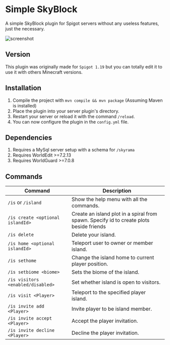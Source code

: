 # Simple SkyBlock

A simple SkyBlock plugin for Spigot servers without any useless features, just the necessary.

![screenshot](https://zupimages.net/up/21/27/c38w.png)

## Version

This plugin was originally made for `Spigot 1.19` but you can totally edit it to use it with others Minecraft versions.

## Installation

1. Compile the project with `mvn compile && mvn package` (Assuming Maven is installed)
2. Place the plugin into your server plugin's directory.
3. Restart your server or reload it with the command `/reload`.
4. You can now configure the plugin in the `config.yml` file.

## Dependencies

1. Requires a MySql server setup with a schema for `/skyrama`
2. Requires WorldEdit >=7.2.13
3. Requires WorldGuard >=7.0.8

## Commands

| Command                           | Description                               |
| --------------------------------- | ----------------------------------------- |
| `/is` or `/island`                | Show the help menu with all the commands. |
| `/is create <optional islandId>`                      | Create an island plot in a spiral from spawn. Specify id to create plots beside friends |
| `/is delete`                      | Delete your island.                         |
| `/is home <optional islandId>`                        | Teleport user to owner or member island.        |
| `/is sethome`                    | Change the island home to current player position. |
| `/is setbiome <biome>`                        | Sets the biome of the island.        |
| `/is visitors <enabled/disabled>`         | Set whether island is open to visitors.  |
| `/is visit <Player>`         | Teleport to the specified player island.  |
| `/is invite add <Player>`    | Invite player to be island member. |
| `/is invite accept <Player>` | Accept the player invitation.             |
| `/is invite decline <Player>`   | Decline the player invitation.            |
